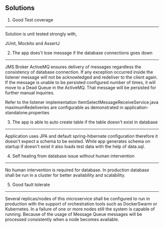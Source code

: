 Solutions
---------
1) Good Test coverage
---------------------
Solution is unit tested strongly with,

JUnit, 
Mockito and 
AssertJ

2) The app does't lose message if the database connections goes down
--------------------------------------------------------------------
JMS Broker ActiveMQ ensures delivery of messages regardless the consistency of database connection. If any exception occurred inside the listener message will not be acknowledged and redeliver to the client again. If the message is unable to be persisted configured number of times, it will move to a Dead Queue in the ActiveMQ. That message will be persisted for further manual inquiries.

Refer to the listener implementation ItemSelectMessageReceiveService.java
maximumRedeliveries are configurable as demonstrated in application-standalone.properties

3) The app is able to auto create table if the table doesn't exist in database
------------------------------------------------------------------------------
Application uses JPA and default spring-hibernate configuration therefore it doesn't expect a schema to be existed. While app generates schema on startup if doesn't exist it also loads test data with the help of data.sql.

4) Self healing from database issue without human intervention
--------------------------------------------------------------
No human intervention is required for database. In production database shall be run in a cluster for better availability and scalability.

5) Good fault tolerate
----------------------
Several replicas/nodes of this microservice shall be configured to run in production with the support of orchestration tools such as DockerSwarm or Kubernetes. In a failure of one or more nodes still the system is capable of running. Because of the usage of Message Queue messages will be processed consistently when a node becomes available.

